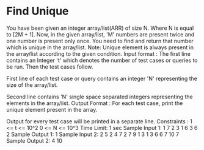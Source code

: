# Find Unique

You have been given an integer array/list(ARR) of size N. Where N is equal to [2M + 1].
Now, in the given array/list, 'M' numbers are present twice and one number is present only once.
You need to find and return that number which is unique in the array/list.
 Note:
Unique element is always present in the array/list according to the given condition.
Input format :
The first line contains an Integer 't' which denotes the number of test cases or queries to be run. Then the test cases follow.

First line of each test case or query contains an integer 'N' representing the size of the array/list.

Second line contains 'N' single space separated integers representing the elements in the array/list.
Output Format :
For each test case, print the unique element present in the array.

Output for every test case will be printed in a separate line.
Constraints :
1 <= t <= 10^2
0 <= N <= 10^3
Time Limit: 1 sec
Sample Input 1:
1
7
2 3 1 6 3 6 2
Sample Output 1:
1
Sample Input 2:
2
5
2 4 7 2 7
9
1 3 1 3 6 6 7 10 7
Sample Output 2:
4
10